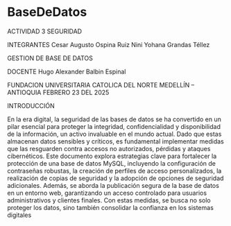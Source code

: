 # BaseDeDatos
ACTIVIDAD 3
SEGURIDAD

INTEGRANTES
Cesar Augusto Ospina Ruiz
Nini Yohana Grandas Téllez

GESTION DE BASE DE DATOS

DOCENTE
Hugo Alexander Balbin Espinal

FUNDACION UNIVERSITARIA CATOLICA DEL NORTE
MEDELLÍN – ANTIOQUIA
FEBRERO 23 DEL 2025

INTRODUCCIÓN

En la era digital, la seguridad de las bases de datos se ha convertido en un pilar esencial para proteger la integridad, confidencialidad y disponibilidad de la información, un activo invaluable en el mundo actual. Dado que estas almacenan datos sensibles y críticos, es fundamental implementar medidas que las resguarden contra accesos no autorizados, pérdidas y ataques cibernéticos. Este documento explora estrategias clave para fortalecer la protección de una base de datos MySQL, incluyendo la configuración de contraseñas robustas, la creación de perfiles de acceso personalizados, la realización de copias de seguridad y la adopción de opciones de seguridad adicionales. Además, se aborda la publicación segura de la base de datos en un entorno web, garantizando un acceso controlado para usuarios administrativos y clientes finales. Con estas medidas, se busca no solo proteger los datos, sino también consolidar la confianza en los sistemas digitales
